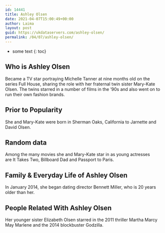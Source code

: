 ```yaml
---
id: 14441
title: Ashley Olsen
date: 2021-04-07T15:00:49+00:00
author: Laima
layout: post
guid: https://ukdataservers.com/ashley-olsen/
permalink: /04/07/ashley-olsen/
---
```


* some text
{: toc}


## Who is Ashley Olsen
                  
                  
                  
Became a TV star portraying Michelle Tanner at nine months old on the series Full House, sharing the role with her fraternal twin sister Mary-Kate Olsen. The twins starred in a number of films in the &#8217;90s and also went on to run their own fashion brands.
                  
              
            
              
            
                
                
                
## Prior to Popularity
                  
                  
                  
She and Mary-Kate were born in Sherman Oaks, California to Jarnette and David Olsen.
                  
              
            
              
            
                
                
                
## Random data
                  
                  
                  
Among the many movies she and Mary-Kate star in as young actresses are It Takes Two, Billboard Dad and Passport to Paris.
                  
              
            
              
            
                
                
                
## Family & Everyday Life of Ashley Olsen
                  
                  
                  
In January 2014, she began dating director Bennett Miller, who is 20 years older than her. 
                  
              
            
              
            
                
                
                
## People Related With Ashley Olsen
                  
                  
                  
Her younger sister Elizabeth Olsen starred in the 2011 thriller Martha Marcy May Marlene and the 2014 blockbuster Godzilla. 
                  
              
            
              
            
                
              
            
              
              
            
            
              
            
          
          
          
